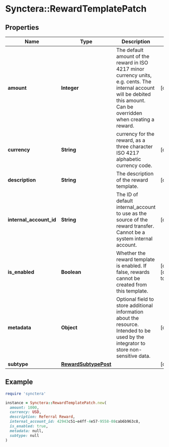 # Synctera::RewardTemplatePatch

## Properties

| Name | Type | Description | Notes |
| ---- | ---- | ----------- | ----- |
| **amount** | **Integer** | The default amount of the reward in ISO 4217 minor currency units, e.g. cents. The internal account will be debited this amount. Can be overridden when creating a reward.  | [optional] |
| **currency** | **String** | currency for the reward, as a three character ISO 4217 alphabetic currency code. | [optional] |
| **description** | **String** | The description of the reward template. | [optional] |
| **internal_account_id** | **String** | The ID of default internal_account to use as the source of the reward transfer. Cannot be a system internal account. | [optional] |
| **is_enabled** | **Boolean** | Whether the reward template is enabled. If false, rewards cannot be created from this template.  | [optional][default to true] |
| **metadata** | **Object** | Optional field to store additional information about the resource. Intended to be used by the integrator to store non-sensitive data.  | [optional] |
| **subtype** | [**RewardSubtypePost**](RewardSubtypePost.md) |  | [optional] |

## Example

```ruby
require 'synctera'

instance = Synctera::RewardTemplatePatch.new(
  amount: 1000,
  currency: USD,
  description: Referral Reward,
  internal_account_id: 42943c51-e4ff-4e57-9558-08cab6b963c8,
  is_enabled: true,
  metadata: null,
  subtype: null
)
```

